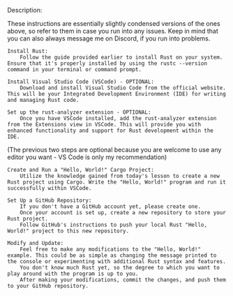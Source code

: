 Description:

These instructions are essentially slightly condensed versions of the ones above, so refer to them in case you run into any issues. Keep in mind that you can also always message me on Discord, if you run into problems.

    Install Rust:
        Follow the guide provided earlier to install Rust on your system. Ensure that it's properly installed by using the rustc --version command in your terminal or command prompt.

    Install Visual Studio Code (VSCode) - OPTIONAL:
        Download and install Visual Studio Code from the official website. This will be your Integrated Development Environment (IDE) for writing and managing Rust code.

    Set up the rust-analyzer extension - OPTIONAL:
        Once you have VSCode installed, add the rust-analyzer extension from the Extensions view in VSCode. This will provide you with enhanced functionality and support for Rust development within the IDE.

(The previous two steps are optional because you are welcome to use any editor you want - VS Code is only my recommendation)

    Create and Run a "Hello, World!" Cargo Project:
        Utilize the knowledge gained from today's lesson to create a new Rust project using Cargo. Write the "Hello, World!" program and run it successfully within VSCode.

    Set Up a GitHub Repository:
        If you don't have a GitHub account yet, please create one.
        Once your account is set up, create a new repository to store your Rust project.
        Follow GitHub's instructions to push your local Rust "Hello, World!" project to this new repository.

    Modify and Update:
        Feel free to make any modifications to the "Hello, World!" example. This could be as simple as changing the message printed to the console or experimenting with additional Rust syntax and features.
        You don't know much Rust yet, so the degree to which you want to play around with the program is up to you.
        After making your modifications, commit the changes, and push them to your GitHub repository.
